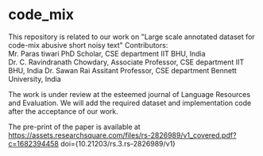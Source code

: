 # code_mix
This repository is related to our work on "Large scale annotated dataset for code-mix abusive short noisy text" 
Contributors:  
Mr. Paras tiwari PhD Scholar, CSE department IIT BHU, India  
Dr. C. Ravindranath Chowdary, Associate Professor, CSE department IIT BHU, India
Dr. Sawan Rai Assitant Professor, CSE department Bennett University, India  

The work is under review at the esteemed journal of Language Resources and Evaluation.
We will add the required dataset and implementation code after the acceptance of our work.

The pre-print of the paper is available at
https://assets.researchsquare.com/files/rs-2826989/v1_covered.pdf?c=1682394458
doi={10.21203/rs.3.rs-2826989/v1}
